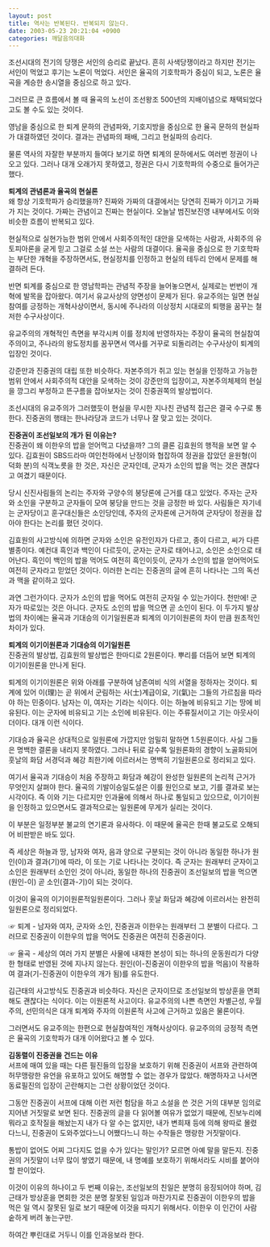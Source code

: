 ```yaml
---
layout: post
title: 역사는 반복된다. 반복되지 않는다.
date: 2003-05-23 20:21:04 +0900
categories: 깨달음의대화
---
```

조선시대의 전기의 당쟁은 서인의 승리로 끝났다. 흔히 사색당쟁이라고 하지만 전기는 서인이 먹었고 후기는 노론이 먹었다. 서인은 율곡의 기호학파가 중심이 되고, 노론은 율곡을 계승한 송시열을 중심으로 하고 있다. 

그러므로 큰 흐름에서 볼 때 율곡의 노선이 조선왕조 500년의 지배이념으로 채택되었다고도 볼 수도 있는 것이다. 

영남을 중심으로 한 퇴계 문하의 관념파와, 기호지방을 중심으로 한 율곡 문하의 현실파가 대결하였던 것이다. 결과는 관념파의 패배, 그리고 현실파의 승리다. 

물론 역사의 자잘한 부분까지 들여다 보기로 하면 퇴계의 문하에서도 여러번 정권이 나오고 있다. 그러나 대개 오래가지 못하였고, 정권은 다시 기호학파의 수중으로 들어가곤 했다. 

**퇴계의 관념론과 율곡의 현실론**  
왜 항상 기호학파가 승리했을까? 진짜와 가짜의 대결에서는 당연히 진짜가 이기고 가짜가 지는 것이다. 가짜는 관념이고 진짜는 현실이다. 오늘날 범진보진영 내부에서도 이와 비슷한 흐름이 반복되고 있다. 

현실적으로 실현가능한 범위 안에서 사회주의적인 대안을 모색하는 사람과, 사회주의 유토피아론을 굳게 믿고 그걸로 소설 쓰는 사람의 대결이다. 율곡을 중심으로 한 기호학파는 부단한 개혁을 주장하면서도, 현실정치를 인정하고 현실의 테두리 안에서 문제를 해결하려 든다. 

반면 퇴계를 중심으로 한 영남학파는 관념적 주장을 늘어놓으면서, 실제로는 번번이 개혁에 발목을 잡아왔다. 여기서 유교사상의 양면성이 문제가 된다. 유교주의는 일면 현실참여를 긍정하는 개혁사상이면서, 동시에 주나라의 이상정치 시대로의 퇴행을 꿈꾸는 철저한 수구사상이다. 

유교주의의 개혁적인 측면을 부각시켜 이를 정치에 반영하자는 주장이 율곡의 현실참여주의이고, 주나라의 왕도정치를 꿈꾸면서 역사를 거꾸로 되돌리려는 수구사상이 퇴계의 입장인 것이다. 

강준만과 진중권의 대립 또한 비슷하다. 자본주의가 쥐고 있는 현실을 인정하고 가능한 범위 안에서 사회주의적 대안을 모색하는 것이 강준만의 입장이고, 자본주의체제의 현실을 깡그리 부정하고 뜬구름을 잡아보자는 것이 진중권쪽의 발상법이다. 

조선시대의 유교주의가 그러했듯이 현실을 무시한 지나친 관념적 접근은 결국 수구로 통한다. 진중권의 행태는 한나라당과 코드가 너무나 잘 맞고 있는 것이다. 

**진중권이 조선일보의 개가 된 이유는?**  
진중권이 왜 이한우의 밥을 얻어먹고 다녔을까? 그의 클론 김효원의 행적을 보면 알 수 있다. 김효원이 SBS드라마 여인천하에서 난정이와 협잡하여 정권을 잡았던 윤원형(이덕화 분)의 식객노릇을 한 것은, 자신은 군자인데, 군자가 소인의 밥을 먹는 것은 괜찮다고 여겼기 때문이다. 

당시 신진사림들의 논리는 주자와 구양수의 붕당론에 근거를 대고 있었다. 주자는 군자와 소인을 구분하고 군자들이 모여 붕당을 만드는 것을 긍정한 바 있다. 사림들은 자기네는 군자당이고 훈구대신들은 소인당인데, 주자의 군자론에 근거하여 군자당이 정권을 잡아야 한다는 논리를 폈던 것이다. 

김효원의 사고방식에 의하면 군자와 소인은 유전인자가 다르고, 종이 다르고, 씨가 다른 별종이다. 예컨대 흑인과 백인이 다르듯이, 군자는 군자로 태어나고, 소인은 소인으로 태어난다. 흑인이 백인의 밥을 먹어도 여전히 흑인이듯이, 군자가 소인의 밥을 얻어먹어도 여전히 군자라고 믿었던 것이다. 이러한 논리는 진중권의 글에 흔히 나타나는 그의 독선과 맥을 같이하고 있다. 

과연 그런가이다. 군자가 소인의 밥을 먹어도 여전히 군자일 수 있는가이다. 천만에! 군자가 따로있는 것은 아니다. 군자도 소인의 밥을 먹으면 곧 소인이 된다. 이 두가지 발상법의 차이에는 율곡과 기대승의 이기일원론과 퇴계의 이기이원론의 차이 만큼 원초적인 차이가 있다. 

**퇴계의 이기이원론과 기대승의 이기일원론**   
진중권의 발상법, 김효원의 발상법은 한마디로 2원론이다. 뿌리를 더듬어 보면 퇴계의 이기이원론을 만나게 된다. 

퇴계의 이기이원론은 위와 아래를 구분하여 남존여비 식의 서열을 정하자는 것이다. 퇴계에 있어 이(理)는 곧 위에서 군림하는 사(士)계급이요, 기(氣)는 그들의 가르침을 따라야 하는 민중이다. 남자는 이, 여자는 기라는 식이다. 이는 하늘에 비유되고 기는 땅에 비유된다. 이는 군자에 비유되고 기는 소인에 비유된다. 이는 주류질서이고 기는 아웃사이더이다. 대개 이런 식이다. 

기대승과 율곡은 상대적으로 일원론에 가깝지만 엄밀히 말하면 1.5원론이다. 사실 그들은 명백한 결론을 내리지 못하였다. 그러나 뒤로 갈수록 일원론화의 경향이 노골화되어 훗날의 화담 서경덕과 혜강 최한기에 이르러서는 명백히 기일원론으로 정리되고 있다. 

여기서 율곡과 기대승이 처음 주장하고 화담과 혜강이 완성한 일원론의 논리적 근거가 무엇인지 살펴야 한다. 율곡의 기발이승일도설은 이를 원인으로 보고, 기를 결과로 보는 시각이다. 즉 이와 기는 다르지만 인과율에 의해서 하나로 통일되고 있으므로, 이기이원을 인정하고 있으면서도 결과적으로는 일원론에 무게가 실리는 것이다. 

이 부분은 일정부분 불교의 연기론과 유사하다. 이 때문에 율곡은 한때 불교도로 오해되어 비판받은 바도 있다. 

즉 세상은 하늘과 땅, 남자와 여자, 음과 양으로 구분되는 것이 아니라 동일한 하나가 원인(이)과 결과(기)에 따라, 이 또는 기로 나타나는 것이다. 즉 군자는 원래부터 군자이고 소인은 원래부터 소인인 것이 아니라, 동일한 하나의 진중권이 조선일보의 밥을 먹으면(원인-이) 곧 소인(결과-기)이 되는 것이다.

이것이 율곡의 이기이원론적일원론이다. 그러나 훗날 화담과 혜강에 이르러서는 완전히 일원론으로 정리되었다. 

☞ 퇴계 - 남자와 여자, 군자와 소인, 진중권과 이한우는 원래부터 그 분별이 다르다. 그러므로 진중권이 이한우의 밥을 먹어도 진중권은 여전히 진중권이다. 

☞ 율곡 - 세상의 여러 가지 분별은 사물에 내재한 본성이 되는 하나의 운동원리가 다양한 형태로 반영된 것에 지나지 않는다. 원인(이-진중권이 이한우의 밥을 먹음)이 작용하여 결과(기-진중권이 이한우의 개가 됨)를 유도한다. 

김근태의 사고방식도 진중권과 비슷하다. 자신은 군자이므로 조선일보의 방상훈을 면회해도 괜찮다는 식이다. 이는 이원론적 사고이다. 유교주의의 나쁜 측면인 차별근성, 우월주의, 선민의식은 대개 퇴계와 주자의 이원론적 사고에 근거하고 있음은 물론이다. 

그러면서도 유교주의는 한편으로 현실참여적인 개혁사상이다. 유교주의의 긍정적 측면은 율곡의 기호학파가 대개 이어왔다고 볼 수 있다. 

**김동렬이 진중권을 건드는 이유**  
서프에 매여 있을 때는 다른 필진들의 입장을 보호하기 위해 진중권이 서프와 관련하여 허무맹랑한 유언을 유포하고 있어도 해명할 수 없는 경우가 많았다. 해명하자고 나서면 동료필진의 입장이 곤란해지는 그런 상황이었던 것이다. 

그동안 진중권이 서프에 대해 이런 저런 험담을 하고 소설을 쓴 것은 거의 대부분 임의로 지어낸 거짓말로 보면 된다. 진중권의 글을 다 읽어볼 여유가 없었기 때문에, 진보누리에 뭐라고 호작질을 해놨는지 내가 다 알 수는 없지만, 내가 변희재 등에 의해 왕따로 몰렸다느니, 진중권이 도와주었다느니 어쨌다느니 하는 수작들은 맹랑한 거짓말이다. 

통밥이 없어도 어찌 그다지도 없을 수가 있다는 말인가? 모르면 아예 말을 말든지. 진중권의 거짓말이 너무 많이 쌓였기 때문에, 내 명예를 보호하기 위해서라도 시비를 붙어야 할 판이었다. 

이것이 이유의 하나이고 두 번째 이유는, 조선일보의 친일은 분명히 응징되어야 하며, 김근태가 방상훈을 면회한 것은 분명 잘못된 일임과 마찬가지로 진중권이 이한우의 밥을 먹은 일 역시 잘못된 일로 보기 때문에 이것을 따지기 위해서다. 이한우 이 인간이 사람 숱하게 버려 놓는구만. 

하여간 뿌린대로 거두니 이를 인과응보라 한다.